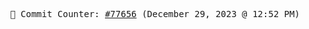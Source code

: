 <p align="center">
    <samp>
        📮 Commit Counter: <a href="https://github.com/Javascript-void0/Javascript-void0/commits/main">#77656</a> (December 29, 2023 @ 12:52 PM)
    </samp>
</p>